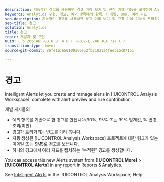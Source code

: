 ```yaml
---
description: 지능적인 경고를 사용하면 경고 미리 보기 및 규칙 기여 기능을 포함하여 Analysis Workspace에서 경고를 생성 및 관리할 수 있도록 해줍니다.
keywords: Analytics 구현; 경고; 예외 항목예외 항목; 이메일; sms; 여러 지표
seo-description: 지능적인 경고를 사용하면 경고 미리 보기 및 규칙 기여 기능을 포함하여 Analysis Workspace에서 경고를 생성 및 관리할 수 있도록 해줍니다.
seo-title: 경고
solution: Analytics
title: 경고
topic: 개발자 및 구현
uuid: 8 b 266 ADF-BB 6 B -4 BFF -8307-E 246 ACA 717 C 7
translation-type: tm+mt
source-git-commit: 86fe1b3650100a05e52fb2102134fee515c871b1

---
```



# 경고

Intelligent Alerts let you create and manage alerts in [!UICONTROL Analysis Workspace], complete with alert preview and rule contribution.

개별 게시물의

* 예외 항목을 기반으로 한 경고를 만듭니다(90%, 95% 또는 99% 임계값, % 변경, 초과/미만).
* 경고가 트리거되는 빈도를 미리 봅니다.
* 자동 생성된 [!UICONTROL Analysis Workspace] 프로젝트에 대한 링크가 있는 이메일 또는 SMS로 경고를 보냅니다.
* 하나의 경고에서 여러 지표를 캡처하는 "누적된" 경고를 생성합니다.

You can access this new Alerts system from **[!UICONTROL More]** &gt; **[!UICONTROL Alerts]** in any report in Reports &amp; Analytics.

See [Intelligent Alerts](https://marketing.adobe.com/resources/help/en_US/analytics/analysis-workspace/intellligent_alerts.html) in the [!UICONTROL Analysis Workspace] Help.
